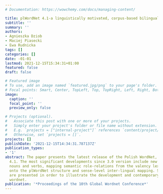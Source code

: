 ```yaml
---
# Documentation: https://wowchemy.com/docs/managing-content/

title: plWordNet 4.1-a linguistically motivated, corpus-based bilingual resource
subtitle: ''
summary: ''
authors:
- Agnieszka Dziob
- Maciej Piasecki
- Ewa Rudnicka
tags: []
categories: []
date: -01-01
lastmod: 2021-12-15T15:34:31+01:00
featured: false
draft: false

# Featured image
# To use, add an image named `featured.jpg/png` to your page's folder.
# Focal points: Smart, Center, TopLeft, Top, TopRight, Left, Right, BottomLeft, Bottom, BottomRight.
image:
  caption: ''
  focal_point: ''
  preview_only: false

# Projects (optional).
#   Associate this post with one or more of your projects.
#   Simply enter your project's folder or file name without extension.
#   E.g. `projects = ["internal-project"]` references `content/project/deep-learning/index.md`.
#   Otherwise, set `projects = []`.
projects: []
publishDate: '2021-12-15T14:34:31.787137Z'
publication_types:
- '1'
abstract: The paper presents the latest release of the Polish WordNet, namely plWordNet
  4.1. The most significant developments since 3.0 version include new relations for
  nouns and verbs, mapping semantic role-relations from the valency lexicon Walenty
  onto the plWordNet structure and sense-level inter-lingual mapping. Several statistics
  are presented in order to illustrate the development and contemporary state of the
  wordnet.
publication: '*Proceedings of the 10th Global Wordnet Conference*'
---
```

